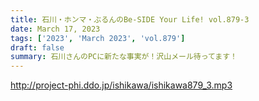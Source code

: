 ```yaml
---
title: 石川・ホンマ・ぶるんのBe-SIDE Your Life! vol.879-3
date: March 17, 2023
tags: ['2023', 'March 2023', 'vol.879']
draft: false
summary: 石川さんのPCに新たな事実が！沢山メール待ってます！
---
```


http://project-phi.ddo.jp/ishikawa/ishikawa879_3.mp3
